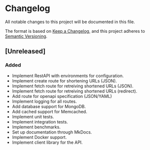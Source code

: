 # Changelog

All notable changes to this project will be documented in this file.

The format is based on [Keep a Changelog](https://keepachangelog.com/en/1.1.0/),
and this project adheres to [Semantic Versioning](https://semver.org/spec/v2.0.0.html).

## [Unreleased]

### Added
- Implement RestAPI with environments for configuration.
- Implement create route for shortening URLs (JSON).
- Implement fetch route for retreiving shortened URLs (JSON).
- Implement fetch route for retreiving shortened URLs (redirect).
- Add route for openapi specification (JSON/YAML)
- Implement logging for all routes.
- Add database support for MongoDB.
- Add cached support for Memcached.
- Implement unit tests.
- Implement integration tests.
- Implement benchmarks.
- Set up documentation through MkDocs.
- Implement Docker support.
- Implement client library for the API.
